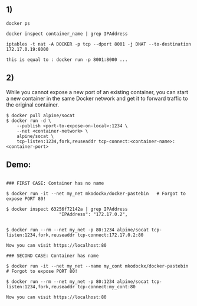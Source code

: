 
## 1)

```
docker ps

docker inspect container_name | grep IPAddress

iptables -t nat -A DOCKER -p tcp --dport 8001 -j DNAT --to-destination 172.17.0.19:8000

this is equal to : docker run -p 8001:8000 ...
```


## 2)

While you cannot expose a new port of an existing container, you can start a new container in the same Docker network and get it to forward traffic to the original container.
```
$ docker pull alpine/socat
$ docker run -d \
    --publish <port-to-expose-on-local>:1234 \
    --net <container-network> \
    alpine/socat \
    tcp-listen:1234,fork,reuseaddr tcp-connect:<container-name>:<container-port>
```

## Demo:

```

### FIRST CASE: Container has no name

$ docker run -it --net my_net mkodockx/docker-pastebin   # Forgot to expose PORT 80!

$ docker inspect 63256f72142a | grep IPAddress
                    "IPAddress": "172.17.0.2",


$ docker run --rm --net my_net -p 80:1234 alpine/socat tcp-listen:1234,fork,reuseaddr tcp-connect:172.17.0.2:80

Now you can visit https://localhost:80

### SECOND CASE: Container has name

$ docker run -it --net my_net --name my_cont mkodockx/docker-pastebin   # Forgot to expose PORT 80!

$ docker run --rm --net my_net -p 80:1234 alpine/socat tcp-listen:1234,fork,reuseaddr tcp-connect:my_cont:80

Now you can visit https://localhost:80

```
